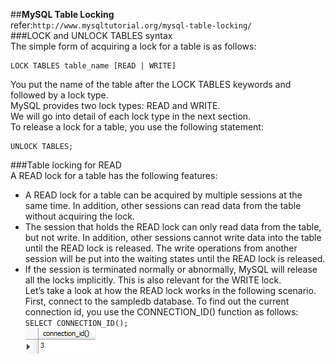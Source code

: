 ##**MySQL Table Locking**  
refer:`http://www.mysqltutorial.org/mysql-table-locking/`  
###LOCK and UNLOCK TABLES syntax  
The simple form of acquiring a lock for a table is as follows:  
```
LOCK TABLES table_name [READ | WRITE]
```
You put the name of the table after the LOCK TABLES keywords and followed by a lock type.   
MySQL provides two lock types: READ and WRITE.  
We will go into detail of each lock type in the next section.  
To release a lock for a table, you use the following statement:  
```
UNLOCK TABLES;
```
###Table locking for READ  
A READ lock for a table has the following features:  
- A READ lock for a table can be acquired by multiple sessions at the same time. In addition, other sessions can read data from the table without acquiring the lock.  
- The session that holds the READ lock can only read data from the table, but not write. In addition, other sessions cannot write data into the table until the READ lock is released. The write operations from another session will be put into the waiting states until the READ lock is released.  
- If the session is terminated normally or abnormally, MySQL will release all the locks implicitly. This is also relevant for the WRITE lock.  
Let’s take a look at how the READ lock works in the following scenario.  
First, connect to the sampledb database. To find out the current connection id, you use the CONNECTION_ID() function as follows:  
`SELECT CONNECTION_ID();`  
![first-session-id](https://github.com/hatcherfang/Database/blob/master/mysql/img/first-session-id.jpg)  
